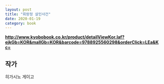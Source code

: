 ```yaml
---
layout: post
title: "회랑정 살인사건"
date: 2020-01-19
category: book
---
```


**<http://www.kyobobook.co.kr/product/detailViewKor.laf?ejkGb=KOR&mallGb=KOR&barcode=9788925560298&orderClick=LEa&Kc=>**

## 작가
히가시노 게이고